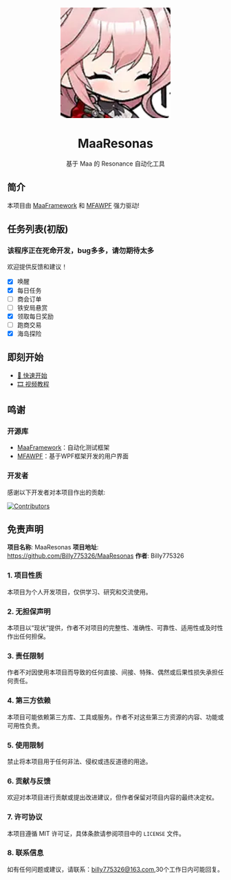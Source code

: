 <!-- markdownlint-disable MD033 MD041 -->
<p align="center">
  <img alt="LOGO" src="https://github.com/Billy775326/picx-images-hosting/raw/master/images/logo.6pnongkgu1.webp" width="256" height="256" />
</p>

<div align="center">

# MaaResonas

<p align="center">基于 Maa 的 Resonance 自动化工具</p>
</div>

## 简介

本项目由 [MaaFramework](https://github.com/MaaAssistantArknights/MaaFramework) 和 [MFAWPF](https://github.com/SweetSmellFox/MFAWPF) 强力驱动!

## 任务列表(初版)

### 该程序正在死命开发，bug多多，请勿期待太多

欢迎提供反馈和建议！

- [x] 唤醒
- [x] 每日任务
- [ ] 商会订单
- [ ] 铁安局悬赏
- [x] 领取每日奖励
- [ ] 跑商交易
- [x] 海岛探险

## 即刻开始

- [📄 快速开始](url)
- [🎞️ 视频教程](url)

## 鸣谢

### 开源库

- [MaaFramework](https://github.com/MaaAssistantArknights/MaaFramework)：自动化测试框架
- [MFAWPF](https://github.com/SweetSmellFox/MFAWPF)：基于WPF框架开发的用户界面

### 开发者

感谢以下开发者对本项目作出的贡献:

[![Contributors](https://contrib.rocks/image?repo=Billy775326/MaaResonas)](https://github.com/Billy775326/MaaResonas/graphs/contributors)

## 免责声明

**项目名称**: MaaResonas
**项目地址**: <https://github.com/Billy775326/MaaResonas>
**作者**: Billy775326

### 1. 项目性质

本项目为个人开发项目，仅供学习、研究和交流使用。

### 2. 无担保声明

本项目以“现状”提供，作者不对项目的完整性、准确性、可靠性、适用性或及时性作出任何担保。

### 3. 责任限制

作者不对因使用本项目而导致的任何直接、间接、特殊、偶然或后果性损失承担任何责任。

### 4. 第三方依赖

本项目可能依赖第三方库、工具或服务。作者不对这些第三方资源的内容、功能或可用性负责。

### 5. 使用限制

禁止将本项目用于任何非法、侵权或违反道德的用途。

### 6. 贡献与反馈

欢迎对本项目进行贡献或提出改进建议，但作者保留对项目内容的最终决定权。

### 7. 许可协议

本项目遵循 MIT 许可证，具体条款请参阅项目中的 `LICENSE` 文件。

### 8. 联系信息

如有任何问题或建议，请联系：<billy775326@163.com>,30个工作日内可能回复。
